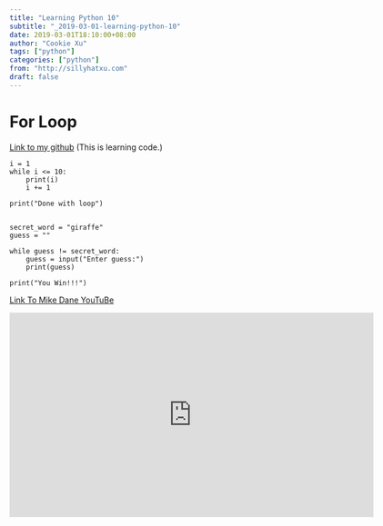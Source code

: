 ```yaml
---
title: "Learning Python 10"
subtitle: "_2019-03-01-learning-python-10"
date: 2019-03-01T18:10:00+08:00
author: "Cookie Xu"
tags: ["python"]
categories: ["python"]
from: "http://sillyhatxu.com"
draft: false
---
```


# For Loop

[Link to my github](https://github.com/sillyhatxu/learning-python/blob/master/for_loop.py) (This is learning code.)

```
i = 1
while i <= 10:
    print(i)
    i += 1

print("Done with loop")


secret_word = "giraffe"
guess = ""

while guess != secret_word:
    guess = input("Enter guess:")
    print(guess)

print("You Win!!!")
```

[Link To Mike Dane YouTuBe](https://www.youtube.com/watch?v=QtyEndC2d78&list=PLLAZ4kZ9dFpMMs5lskzBApYXn0bl7emsW&index=22)

<iframe id="ytplayer" type="text/html" width="640" height="360"
  src="https://www.youtube.com/embed/QtyEndC2d78?origin=https://www.youtube.com/watch?v=QtyEndC2d78&list=PLLAZ4kZ9dFpMMs5lskzBApYXn0bl7emsW&index=22"
  frameborder="0"></iframe>